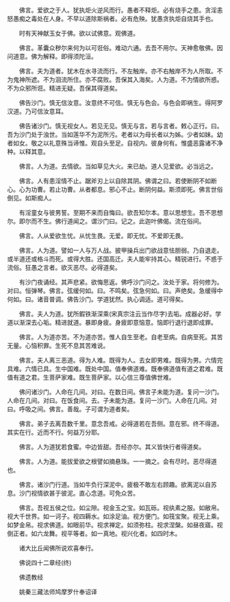 <!-- { "loadSidebar": true } -->
　　佛言。爱欲之于人。犹执炬火逆风而行。愚者不释炬。必有烧手之患。贪淫恚怒愚痴之毒处在人身。不早以道除斯祸者。必有危殃。犹愚贪执炬自烧其手也。

　　时有天神献玉女于佛。欲以试佛意。观佛道。

　　佛言。革囊众秽尔来何为以可诳俗。难动六通。去吾不用尔。天神愈敬佛。因问道意。佛为解释。即得须陀洹。

　　佛言。夫为道者。犹木在水寻流而行。不左触岸。亦不右触岸不为人所取。不为鬼神所遮。不为洄流所住。亦不腐败。吾保其入海矣。人为道。不为情欲所惑。不为众邪所诳。精进无疑。吾保其得道矣。

　　佛告沙门。慎无信汝意。汝意终不可信。慎无与色会。与色会即祸生。得阿罗汉道。乃可信汝意耳。

　　佛告诸沙门。慎无视女人。若见无见。慎无与言。若与言者。敕心正行。曰。吾为沙门处于浊世。当如莲华不为泥所污。老者以为母长者以为姊。少者如妹。幼者如女。敬之以礼意殊当谛惟。观自头至足。自视内。彼身何有。惟盛恶露诸不净种。以释其意。

　　佛言。人为道。去情欲。当如草见大火。来已劫。道人见爱欲。必当远之。

　　佛言。人有患淫情不止。踞斧刃上以自除其阴。佛谓之曰。若使断阴不如断心。心为功曹。若止功曹。从者都息。邪心不止。断阴何益。斯须即死。佛言世俗倒见。如斯痴人。

　　有淫童女与彼男誓。至期不来而自悔曰。欲吾知尔本。意以思想生。吾不思想尔。即尔而不生。佛行道闻之。谓沙门曰。记之。此迦叶佛偈。流在俗间。

　　佛言。人从爱欲生忧。从忧生畏。无爱。即无忧。不爱即无畏。

　　佛言。人为道。譬如一人与万人战。披甲操兵出门欲战意怯胆弱。乃自退走。或半道还或格斗而死。或得大胜。还国高迁。夫人能牢持其心。精锐进行。不惑于流俗。狂愚之言者。欲灭恶尽。必得道矣。

　　有沙门夜诵经。其声悲紧。欲悔思返。佛呼沙门问之。汝处于家。将何修为。对曰。恒弹琴。佛言。弦缓何如。曰。不鸣矣。弦急何如。曰。声绝矣。急缓得中何如。曰。诸音普调。佛告沙门。学道犹然。执心调适。道可得矣。

　　佛言。夫人为道。犹所鍜铁渐深乘(宋真宗注云当作尽字)去垢。成器必好。学道以渐深去心垢。精进就道。暴即身疲。身疲即意恼意。恼即行退行退即成罪。

　　佛言。人为道亦苦。不为道亦苦。惟人自生至老。自老至病。自病至死。其苦无量。心恼积罪。生死不息其苦难说。

　　佛言。夫人离三恶道。得为人难。既得为人。去女即男难。既得为男。六情完具难。六情已具。生中国难。既处中国。值奉佛道难。既奉佛道值有道之君难。既值有道之君。生菩萨家难。既生菩萨家。以心信三尊值佛世难。

　　佛问诸沙门。人命在几间。对曰。在数日间。佛言子未能为道。复问一沙门。人命在几间。对曰。在饭食间。去。子未能为道。复问一沙门。人命在几间。对曰。呼吸之间。佛言。善哉。子可谓为道者矣。

　　佛言。弟子去离吾数千里。意念吾戒。必得道若在吾侧。意在邪。终不得道。其实在行。近而不行。何益万分耶。

　　佛言。人为道犹若食蜜。中边皆甜。吾经亦尔。其义皆快行者得道矣。

　　佛言。人为道。能拔爱欲之根譬如摘悬珠。一一摘之。会有尽时。恶尽得道也。

　　佛言。诸沙门行道。当如牛负行深泥中。疲极不敢左右顾趣。欲离泥以自苏息。沙门视情欲甚于彼泥。直心念道。可免众苦。

　　佛言。吾视五侯之位。如尘隙。视金玉之宝。如瓦砾。视纨素之服。如敝帛。视大千世界。如一诃子。视四耨水。如涂足油。视方便门。如筏宝聚。视无上乘。如梦金帛。视求佛道。如眼前华。视求禅定。如须弥柱。视求涅槃。如昼夜寤。视倒正者。如六龙舞。视平等者。如一真地。视兴化者。如四时木。

　　诸大比丘闻佛所说欢喜奉行。

　　佛说四十二章经(终)

　　佛遗教经

　　姚秦三藏法师鸠摩罗什奉诏译

